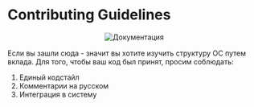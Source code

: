 # Contributing Guidelines

<div align="center" style="margin: 15px 0">
  <img src="https://github.com/alexeev-prog/KintsugiOS/actions/workflows/static.yml/badge.svg" alt="Документация">
</div>

Если вы зашли сюда - значит вы хотите изучить структуру ОС путем вклада. Для того, чтобы ваш код был принят, просим соблюдать:

1. Единый кодстайл
2. Комментарии на русском
3. Интеграция в систему

